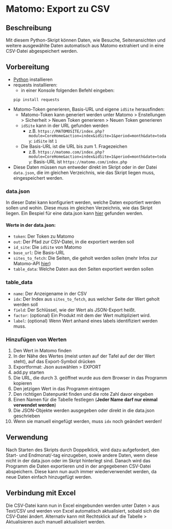 # Matomo: Export zu CSV

## Beschreibung
Mit diesem Python-Skript können Daten, wie Besuche, Seitenansichten und weitere ausgewählte Daten automatisch aus Matomo extrahiert und in eine CSV-Datei abgespeichert werden.

## Vorbereitung
- [Python](https://python.org/) installieren
- requests installieren:
  - in einer Konsole folgenden Befehl eingeben:
  ```
  pip install requests
  ```
- Matomo-Token generieren, Basis-URL und eigene ```idSite``` herausfinden:
    - Matomo-Token kann generiert werden unter Matomo > Enstellungen > Sicherheit > Neuen Token generieren > Neuen Token generieren
    - ```idSite``` kann in der URL gefunden werden
      - z.B. ```https://MATOMOSITE/index.php?module=CoreHome&action=index&idSite=1&period=month&date=today```: ```idSite``` ist ```1```
    - Die Basis-URL ist die URL bis zum 1. Fragezeichen
      - z.B. ```https://matomo.com/index.php?module=CoreHome&action=index&idSite=1&period=month&date=today```: Basis-URL ist ```https://matomo.com/index.php```
- Diese Daten müssen nun entweder direkt im Skript oder in der Datei ```data.json```, die im gleichen Verzeichnis, wie das Skript liegen muss, eingespeichert werden.

### data.json
In dieser Datei kann konfiguriert werden, welche Daten exportiert werden sollen und wohin.
Diese muss im gleichen Verzeichnis, wie das Skript liegen.
Ein Bespiel für eine data.json kann [hier](examples/data.json) gefunden werden.
#### Werte in der data.json:
- ```token```: Der Token zu Matomo
- ```out```: Der Pfad zur CSV-Datei, in die exportiert werden soll
- ```id_site```: Die ```idSite``` von Matomo
- ```base_url```: Die Basis-URL
- ```sites_to_fetch```: Die Seiten, die geholt werden sollen (mehr Infos zur Matomo-API [hier](https://developer.matomo.org/api-reference/reporting-api))
- ```table_data```: Welche Daten aus den Seiten exportiert werden sollen

### table_data
- ```name```: Der Anzeigename in der CSV
- ```idx```: Der Index aus ```sites_to_fetch```, aus welcher Seite der Wert geholt werden soll
- ```field```: Der Schlüssel, wie der Wert als JSON-Export heißt.
- ```factor```: (optional) Ein Produkt mit dem der Wert multipliziert wird.
- ```label```: (optional) Wenn Wert anhand eines labels identifiziert werden muss.

### Hinzufügen von Werten
1. Den Wert in Matomo finden
2. In der Nähe des Wertes (meist unten auf der Tafel auf der der Wert steht), auf das Export-Symbol drücken
3. Exportformat: Json auswählen > EXPORT
4. add.py starten
5. Die URL, die durch 3. geöffnet wurde aus dem Browser in das Programm kopieren
6. Den jetzigen Wert in das Programm eintragen
7. Den richtigen Datenpunkt finden und die rote Zahl davor eingeben
8. Einen Namen für die Tabelle festlegen (**Jeder Name darf nur einmal verwendet werden**)
9. Die JSON-Objekte werden ausgegeben oder direkt in die data.json geschrieben
10. Wenn sie manuell eingefügt werden, muss ```idx``` noch geändert werden!

## Verwendung
Nach Starten des Skripts durch Doppelklick, wird dazu aufgefordert, den Start- und Endmonat/-tag einzugeben, sowie andere Daten, wenn diese nicht in der data.json oder im Skript hinterlegt sind.
Danach wird das Programm die Daten exportieren und in der angegebenen CSV-Datei abspeichern. Diese kann nun auch immer wiederverwendet werden, da neue Daten einfach hinzugefügt werden.

## Verbindung mit Excel
Die CSV-Datei kann nun in Excel eingebunden werden unter Daten > aus Text/CSV und werden von Excel automatisch aktualisiert, sobald sich die CSV-Datei ändert.
Alternativ kann mit Rechtsklick auf die Tabelle > Aktualisieren auch manuell aktualisiert werden.
